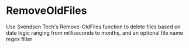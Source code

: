 # RemoveOldFiles
Use Svendsen Tech's Remove-OldFiles function to delete files based on date logic ranging from milliseconds to months, and an optional file name regex filter
